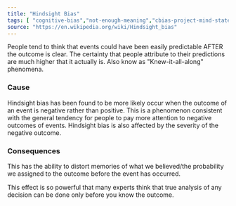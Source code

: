 ```yaml
---
title: "Hindsight Bias"
tags: [ "cognitive-bias","not-enough-meaning","cbias-project-mind-state"]
source: "https://en.wikipedia.org/wiki/Hindsight_bias"
---
```


People tend to think that events could have been easily predictable AFTER the outcome is clear. The certainty that people attribute to their predictions are much higher that it actually is. Also know as "Knew-it-all-along" phenomena.

### Cause

Hindsight bias has been found to be more likely occur when the outcome of an event is negative rather than positive.
This is a phenomenon consistent with the general tendency for people to pay more attention to negative outcomes of events. Hindsight bias is also affected by the severity of the negative outcome.


### Consequences

This has the ability to distort memories of what we believed/the probability we assigned to the outcome before the event has occurred.

This effect is so powerful that many experts think that true analysis of any decision can be done only before you know the outcome.

